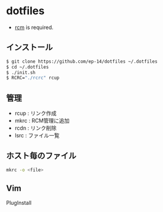 # dotfiles

- [rcm](https://github.com/thoughtbot/rcm) is required.

## インストール

```bash
$ git clone https://github.com/ep-14/dotfiles ~/.dotfiles
$ cd ~/.dotfiles
$ ./init.sh
$ RCRC="./rcrc" rcup
```

## 管理

- rcup : リンク作成
- mkrc : RCM管理に追加
- rcdn : リンク削除
- lsrc : ファイル一覧

## ホスト毎のファイル

```bash
mkrc -o <file>
```

## Vim

PlugInstall
